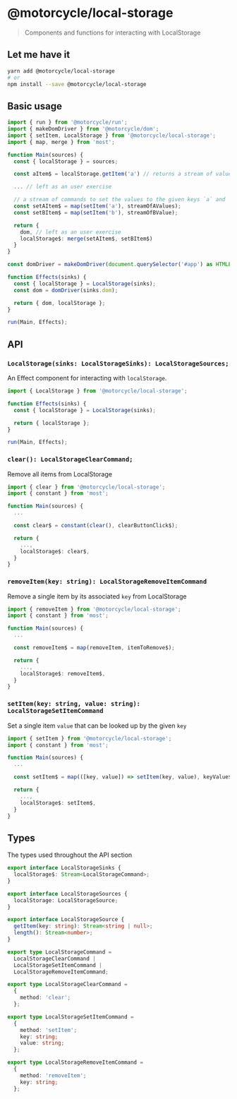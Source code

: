 # @motorcycle/local-storage

> Components and functions for interacting with LocalStorage

## Let me have it
```sh
yarn add @motorcycle/local-storage
# or
npm install --save @motorcycle/local-storage
```

## Basic usage
```typescript
import { run } from '@motorcycle/run';
import { makeDomDriver } from '@motorcycle/dom';
import { setItem, LocalStorage } from '@motorcycle/local-storage';
import { map, merge } from 'most';

function Main(sources) {
  const { localStorage } = sources;

  const aItem$ = localStorage.getItem('a') // returns a stream of values associated with `a`

  ... // left as an user exercise

  // a stream of commands to set the values to the given keys `a` and `b`
  const setAItem$ = map(setItem('a'), streamOfAValues);
  const setBItem$ = map(setItem('b'), streamOfBValue);

  return {
    dom, // left as an user exercise
    localStorage$: merge(setAItem$, setBItem$)
  }
}

const domDriver = makeDomDriver(document.querySelector('#app') as HTMLElement);

function Effects(sinks) {
  const { localStorage } = LocalStorage(sinks);
  const dom = domDriver(sinks.dom);

  return { dom, localStorage };
}

run(Main, Effects);
```

## API

### `LocalStorage(sinks: LocalStorageSinks): LocalStorageSources;`

An Effect component for interacting with `localStorage`.

```typescript
import { LocalStorage } from '@motorcycle/local-storage';

function Effects(sinks) {
  const { localStorage } = LocalStorage(sinks);

  return { localStorage };
}

run(Main, Effects);
```

### `clear(): LocalStorageClearCommand;`

Remove all items from LocalStorage

```typescript
import { clear } from '@motorcycle/local-storage';
import { constant } from 'most';

function Main(sources) {
  ...

  const clear$ = constant(clear(), clearButtonClick$);

  return {
    ...,
    localStorage$: clear$,
  }
}
```

### `removeItem(key: string): LocalStorageRemoveItemCommand`

Remove a single item by its associated `key` from LocalStorage

```typescript
import { removeItem } from '@motorcycle/local-storage';
import { constant } from 'most';

function Main(sources) {
  ...

  const removeItem$ = map(removeItem, itemToRemove$);

  return {
    ...,
    localStorage$: removeItem$,
  }
}
```

### `setItem(key: string, value: string): LocalStorageSetItemCommand`

Set a single item `value` that can be looked up by the given `key`

```typescript
import { setItem } from '@motorcycle/local-storage';
import { constant } from 'most';

function Main(sources) {
  ...

  const setItem$ = map(([key, value]) => setItem(key, value), keyValue$);

  return {
    ...,
    localStorage$: setItem$,
  }
}
```

## Types

The types used throughout the API section

```typescript
export interface LocalStorageSinks {
  localStorage$: Stream<LocalStorageCommand>;
}

export interface LocalStorageSources {
  localStorage: LocalStorageSource;
}

export interface LocalStorageSource {
  getItem(key: string): Stream<string | null>;
  length(): Stream<number>;
}

export type LocalStorageCommand =
  LocalStorageClearCommand |
  LocalStorageSetItemCommand |
  LocalStorageRemoveItemCommand;

export type LocalStorageClearCommand =
  {
    method: 'clear';
  };

export type LocalStorageSetItemCommand =
  {
    method: 'setItem';
    key: string;
    value: string;
  };

export type LocalStorageRemoveItemCommand =
  {
    method: 'removeItem';
    key: string;
  };
```